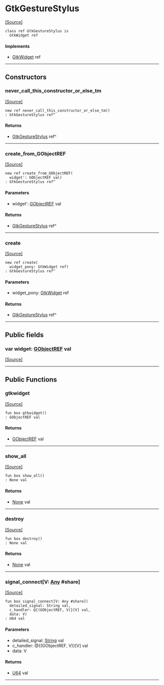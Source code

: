 # GtkGestureStylus
<span class="source-link">[[Source]](src/gtk3/GtkGestureStylus.md#L6)</span>
```pony
class ref GtkGestureStylus is
  GtkWidget ref
```

#### Implements

* [GtkWidget](gtk3-GtkWidget.md) ref

---

## Constructors

### never_call_this_constructor_or_else_tm
<span class="source-link">[[Source]](src/gtk3/GtkGestureStylus.md#L10)</span>


```pony
new ref never_call_this_constructor_or_else_tm()
: GtkGestureStylus ref^
```

#### Returns

* [GtkGestureStylus](gtk3-GtkGestureStylus.md) ref^

---

### create_from_GObjectREF
<span class="source-link">[[Source]](src/gtk3/GtkGestureStylus.md#L13)</span>


```pony
new ref create_from_GObjectREF(
  widget': GObjectREF val)
: GtkGestureStylus ref^
```
#### Parameters

*   widget': [GObjectREF](gtk3-..-gobject-GObjectREF.md) val

#### Returns

* [GtkGestureStylus](gtk3-GtkGestureStylus.md) ref^

---

### create
<span class="source-link">[[Source]](src/gtk3/GtkGestureStylus.md#L17)</span>


```pony
new ref create(
  widget_pony: GtkWidget ref)
: GtkGestureStylus ref^
```
#### Parameters

*   widget_pony: [GtkWidget](gtk3-GtkWidget.md) ref

#### Returns

* [GtkGestureStylus](gtk3-GtkGestureStylus.md) ref^

---

## Public fields

### var widget: [GObjectREF](gtk3-..-gobject-GObjectREF.md) val
<span class="source-link">[[Source]](src/gtk3/GtkGestureStylus.md#L7)</span>



---

## Public Functions

### gtkwidget
<span class="source-link">[[Source]](src/gtk3/GtkGestureStylus.md#L9)</span>


```pony
fun box gtkwidget()
: GObjectREF val
```

#### Returns

* [GObjectREF](gtk3-..-gobject-GObjectREF.md) val

---

### show_all
<span class="source-link">[[Source]](src/gtk3/GtkWidget.md#L4)</span>


```pony
fun box show_all()
: None val
```

#### Returns

* [None](builtin-None.md) val

---

### destroy
<span class="source-link">[[Source]](src/gtk3/GtkWidget.md#L7)</span>


```pony
fun box destroy()
: None val
```

#### Returns

* [None](builtin-None.md) val

---

### signal_connect\[V: [Any](builtin-Any.md) #share\]
<span class="source-link">[[Source]](src/gtk3/GtkWidget.md#L10)</span>


```pony
fun box signal_connect[V: Any #share](
  detailed_signal: String val,
  c_handler: @{(GObjectREF, V)}[V] val,
  data: V)
: U64 val
```
#### Parameters

*   detailed_signal: [String](builtin-String.md) val
*   c_handler: @{(GObjectREF, V)}[V] val
*   data: V

#### Returns

* [U64](builtin-U64.md) val

---

